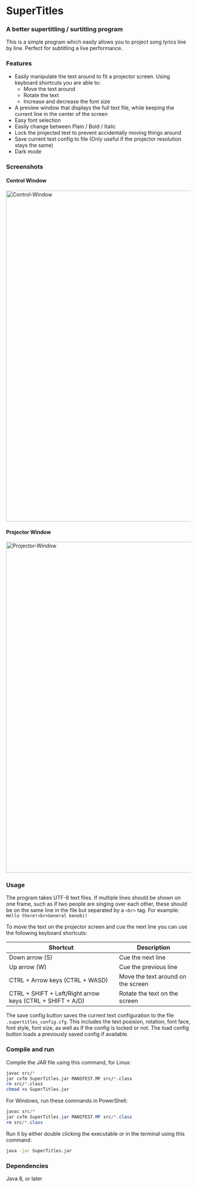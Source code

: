 # SuperTitles
### A better supertitling / surtitling program
This is a simple program which easily allows you to project song lyrics line by line. Perfect for subtitling a live performance.

### Features
- Easily manipulate the text around to fit a projector screen. Using keyboard shortcuts you are able to:
  - Move the text around
  - Rotate the text
  - Increase and decrease the font size
- A preview window that displays the full text file, while keeping the current line in the center of the screen
- Easy font selection
- Easily change between Plain / Bold / Italic
- Lock the projected text to prevent accidentally moving things around
- Save current text config to file (Only useful if the projector resolution stays the same)
- Dark mode

### Screenshots
#### Control Window
<img width="900" alt="Control-Window" src="https://github.com/user-attachments/assets/ebe542f0-9740-4ce3-bbc1-f45dcb94cb27" />

#### Projector Window
<img width="900" alt="Projector-Window" src="https://github.com/user-attachments/assets/2439b3e9-e4b1-48a4-90f8-2a53415b1327" />

### Usage

The program takes UTF-8 text files. If multiple lines should be shown on one frame, such as if two people are singing over each other, these should be on the same line in the file but separated by a `<br>` tag. For example: `Hello there!<br>General kenobi!`

To move the text on the projector screen and cue the next line you can use the following keyboard shortcuts:

|Shortcut|Description|
|---|---|
|Down arrow (S)|Cue the next line|
|Up arrow (W)|Cue the previous line|
|CTRL + Arrow keys (CTRL + WASD)|Move the text around on the screen|
|CTRL + SHIFT + Left/Right arrow keys (CTRL + SHIFT + A/D)|Rotate the text on the screen|

The save config button saves the current text configuration to the file `.supertitles_config.cfg`. This includes the text posision, rotation, font face, font style, font size, as well as if the config is locked or not. The load config button loads a previously saved config if available.

### Compile and run
Compile the JAR file using this command, for Linux:
```bash
javac src/*
jar cvfm SuperTitles.jar MANIFEST.MF src/*.class
rm src/*.class
chmod +x SuperTitles.jar
```

For Windows, run these commands in PowerShell:
```powershell
javac src/*
jar cvfm SuperTitles.jar MANIFEST.MF src/*.class
rm src/*.class
```

Run it by either double clicking the executable or in the terminal using this command:
```bash
java -jar SuperTitles.jar
```

### Dependencies
Java 8, or later

